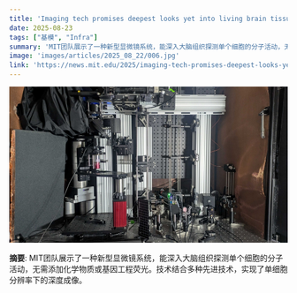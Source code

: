 ```yaml
---
title: 'Imaging tech promises deepest looks yet into living brain tissue at single-cell resolution'
date: 2025-08-23
tags: ["基模", "Infra"]
summary: 'MIT团队展示了一种新型显微镜系统，能深入大脑组织探测单个细胞的分子活动，无需添加化学物质或基因工程荧光。技术结合多种先进技术，实现了单细胞分辨率下的深度成像。'
image: 'images/articles/2025_08_22/006.jpg'
link: 'https://news.mit.edu/2025/imaging-tech-promises-deepest-looks-yet-brain-tissue-single-cell-resolution-0822'
---
```

![Imaging tech promises deepest looks yet into living brain tissue at single-cell resolution](images/articles/2025_08_22/006.jpg)

**摘要**: MIT团队展示了一种新型显微镜系统，能深入大脑组织探测单个细胞的分子活动，无需添加化学物质或基因工程荧光。技术结合多种先进技术，实现了单细胞分辨率下的深度成像。
